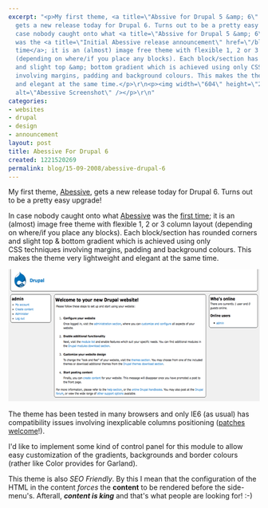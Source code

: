 ```yaml
---
excerpt: "<p>My first theme, <a title=\"Abssive for Drupal 5 &amp; 6\" href=\"http://drupal.org/project/abessive\">Abessive</a>,
  gets a new release today for Drupal 6. Turns out to be a pretty easy upgrade!</p>\r\n<p>In
  case nobody caught onto what <a title=\"Abssive for Drupal 5 &amp; 6\" href=\"http://drupal.org/project/abessive\">Abessive</a>
  was the <a title=\"Initial Abessive release announcement\" href=\"/blog/12-06-2008/my-first-drupal-theme\">first
  time</a>; it is an (almost) image free theme with flexible 1, 2 or 3 column layout
  (depending on where/if you place any blocks). Each block/section has rounded corners
  and slight top &amp; bottom gradient which is achieved using only CSS&nbsp;techniques
  involving margins, padding and background colours. This makes the theme very lightweight
  and elegant at the same time.</p>\r\n<p><img width=\"604\" height=\"265\" src=\"/sites/thingy-ma-jig.co.uk/files/abbessive-d6.png\"
  alt=\"Abessive Screenshot\" /></p>\r\n"
categories:
- websites
- drupal
- design
- announcement
layout: post
title: Abessive For Drupal 6
created: 1221520269
permalink: blog/15-09-2008/abessive-drupal-6
---
```

<p>My first theme, <a title="Abssive for Drupal 5 &amp; 6" href="http://drupal.org/project/abessive">Abessive</a>, gets a new release today for Drupal 6. Turns out to be a pretty easy upgrade!</p>
<p>In case nobody caught onto what <a title="Abssive for Drupal 5 &amp; 6" href="http://drupal.org/project/abessive">Abessive</a> was the <a title="Initial Abessive release announcement" href="/blog/12-06-2008/my-first-drupal-theme">first time</a>; it is an (almost) image free theme with flexible 1, 2 or 3 column layout (depending on where/if you place any blocks). Each block/section has rounded corners and slight top &amp; bottom gradient which is achieved using only CSS&nbsp;techniques involving margins, padding and background colours. This makes the theme very lightweight and elegant at the same time.</p>
<p><img width="604" height="265" src="/sites/thingy-ma-jig.co.uk/files/abbessive-d6.png" alt="Abessive Screenshot" /></p>
<!--break-->
<p>The theme has been tested in many browsers and only IE6 (as usual) has compatibility issues involving inexplicable columns positioning (<a title="Abessive for IE6 Issue" href="http://drupal.org/node/304146">patches welcome</a>!).</p>
<p>I'd like to implement some kind of control panel for this module to allow easy customization of the gradients, backgrounds and border colours (rather like Color provides for Garland).</p>
<p>This theme is also <em>SEO Friendly</em>. By this I mean that the configuration of the HTML in the content <em>forces</em> the <strong>content</strong> to be rendered before the side-menu's. Afterall, <strong><em>content is king</em></strong> and that's what people are looking for! :-)</p>
